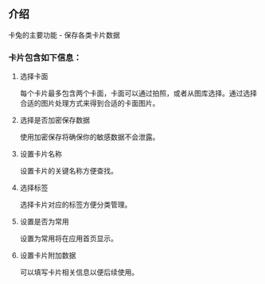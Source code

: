 ## 介绍

卡兔的主要功能 - 保存各类卡片数据

### 卡片包含如下信息：
1. 选择卡面
    
    每个卡片最多包含两个卡面，卡面可以通过拍照，或者从图库选择。通过选择合适的图片处理方式来得到合适的卡面图片。

2. 选择是否加密保存数据

    使用加密保存将确保你的敏感数据不会泄露。

2. 设置卡片名称

    设置卡片的关键名称方便查找。

3. 选择标签

    选择卡片对应的标签方便分类管理。

3. 设置是否为常用

    设置为常用将在应用首页显示。

4. 设置卡片附加数据

    可以填写卡片相关信息以便后续使用。


